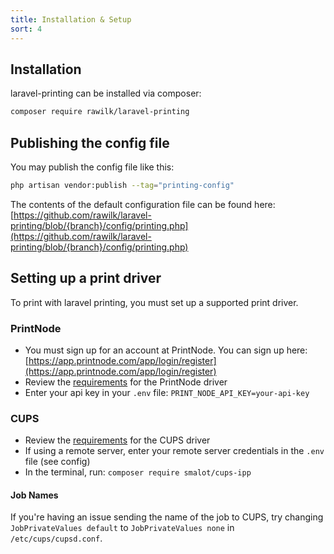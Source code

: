 ```yaml
---
title: Installation & Setup
sort: 4
---
```


## Installation

laravel-printing can be installed via composer:

```bash
composer require rawilk/laravel-printing
```

## Publishing the config file

You may publish the config file like this:

```bash
php artisan vendor:publish --tag="printing-config"
```

The contents of the default configuration file can be found here: [https://github.com/rawilk/laravel-printing/blob/{branch}/config/printing.php](https://github.com/rawilk/laravel-printing/blob/{branch}/config/printing.php)

## Setting up a print driver

To print with laravel printing, you must set up a supported print driver.

### PrintNode

-   You must sign up for an account at PrintNode. You can sign up here: [https://app.printnode.com/app/login/register](https://app.printnode.com/app/login/register)
-   Review the [requirements](/docs/laravel-printing/{version}/requirements#printnode) for the PrintNode driver
-   Enter your api key in your `.env` file: `PRINT_NODE_API_KEY=your-api-key`

### CUPS

-   Review the [requirements](/docs/laravel-printing/{version}/requirements#cups) for the CUPS driver
-   If using a remote server, enter your remote server credentials in the `.env` file (see config)
-   In the terminal, run: `composer require smalot/cups-ipp`

#### Job Names
If you're having an issue sending the name of the job to CUPS, try changing `JobPrivateValues default` to `JobPrivateValues none` in `/etc/cups/cupsd.conf`.
